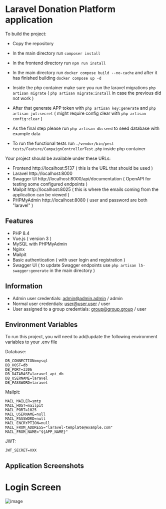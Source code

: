 # Laravel Donation Platform application

To build the project:
- Copy the repository
- In the main directory run ```composer install```
- In the frontend directory run ```npm run install```
- In the main directory run ```docker compose build --no-cache``` and after it has finished building ```docker compose up -d```
- Inside the php container make sure you run the laravel migrations ```php artisan migrate``` ( ```php artisan migrate:install``` in case the previous did not work )
- After that generate APP token with ```php artisan key:generate``` and ```php artisan jwt:secret``` ( might require config clear with ```php artisan config:clear``` )
- As the final step please run ```php artisan db:seed``` to seed database with example data

- To run the functional tests run ```./vendor/bin/pest tests/Feature/CampaignControllerTest.php``` inside php container

Your project should be available under these URLs:
- Frontend http://localhost:5137 ( this is the URL that should be used )
- Laravel http://localhost:8000
- Swagger UI http://localhost:8000/api/documentation ( OpenAPI for testing some configured endpoints )
- Mailpit http://localhost:8025 ( this is where the emails coming from the application can be viewed )
- PHPMyAdmin http://localhost:8080 ( user and password are both "laravel" )


## Features

- PHP 8.4
- Vue.js ( version 3 )
- MySQL with PHPMyAdmin
- Nginx
- Mailpit
- Basic authentication ( with user login and registration )
- Swagger UI ( to update Swagger endpoints use ```php artisan l5-swagger:generate``` in the main directory )

## Information

- Admin user credentials: admin@admin.admin / admin
- Normal user credentials: user@user.user / user
- User assigned to a group credentials: group@group.group / user


## Environment Variables

To run this project, you will need to add/update the following environment variables to your .env file

Database:
```
DB_CONNECTION=mysql
DB_HOST=db
DB_PORT=3306
DB_DATABASE=laravel_api_db
DB_USERNAME=laravel
DB_PASSWORD=laravel
```

Mailpit:
```
MAIL_MAILER=smtp
MAIL_HOST=mailpit
MAIL_PORT=1025
MAIL_USERNAME=null
MAIL_PASSWORD=null
MAIL_ENCRYPTION=null
MAIL_FROM_ADDRESS="laravel-template@example.com"
MAIL_FROM_NAME="${APP_NAME}"
```

JWT:
```
JWT_SECRET=XXX
```

## Application Screenshots

# Login Screen
![image](https://github.com/user-attachments/assets/1fbfb026-ff62-42e1-9788-e19a60f6e1ea)

